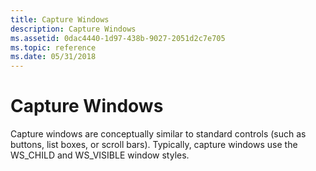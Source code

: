 ```yaml
---
title: Capture Windows
description: Capture Windows
ms.assetid: 0dac4440-1d97-438b-9027-2051d2c7e705
ms.topic: reference
ms.date: 05/31/2018
---
```


# Capture Windows

Capture windows are conceptually similar to standard controls (such as buttons, list boxes, or scroll bars). Typically, capture windows use the WS\_CHILD and WS\_VISIBLE window styles.

 

 





